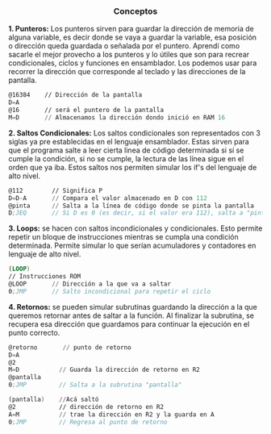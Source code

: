 ### <p align="center">Conceptos</p>
**1. Punteros:** Los punteros sirven para guardar la dirección de memoria de alguna variable, es decir donde se vaya a guardar la variable, esa posición o dirección queda guardada o señalada por el puntero.
Aprendí como sacarle el mejor provecho a los punteros y lo útiles que son para recrear condicionales, ciclos y funciones en ensamblador. Los podemos usar para recorrer la dirección que corresponde al teclado y las direcciones de la pantalla.
```asm
@16384    // Dirección de la pantalla
D=A       
@16       // será el puntero de la pantalla
M=D       // Almacenamos la dirección dondo inició en RAM 16
```
**2. Saltos Condicionales:** Los saltos condicionales son representados con 3 siglas ya pre establecidas en el lenguaje ensamblador. Estas sirven para que el programa salte a leer cierta linea de código determinada si sí se cumple la condición, si no se cumple, la lectura de las línea sigue en el orden que ya iba. Estos saltos nos permiten simular los if's del lenguaje de alto nivel.
```asm
@112        // Significa P
D=D-A       // Compara el valor almacenado en D con 112
@pinta      // Salta a la línea de código donde se pinta la pantalla
D;JEQ       // Si D es 0 (es decir, si el valor era 112), salta a "pinta"
```
**3. Loops:** se hacen con saltos incondicionales y condicionales. Esto permite repetir un bloque de instrucciones mientras se cumpla una condición determinada. Permite simular lo que serían acumuladores y contadores en lenguaje de alto nivel.
```asm
(LOOP)
// Instrucciones ROM
@LOOP       // Dirección a la que va a saltar
0;JMP       // Salto incondicional para repetir el ciclo
```
**4. Retornos:**  se pueden simular subrutinas guardando la dirección a la que queremos retornar antes de saltar a la función. Al finalizar la subrutina, se recupera esa dirección que guardamos para continuar la ejecución en el punto correcto.
```asm
@retorno       // punto de retorno
D=A
@2
M=D           // Guarda la dirección de retorno en R2
@pantalla
0;JMP         // Salta a la subrutina "pantalla"

(pantalla)    //Acá saltó
@2            // dirección de retorno en R2
A=M           // trae la dirección en R2 y la guarda en A
0;JMP         // Regresa al punto de retorno
```
